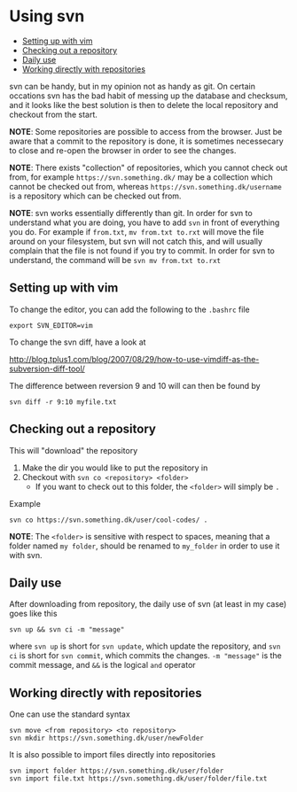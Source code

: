 # Using svn

* [Setting up with vim](#setting-up-with-vim)
* [Checking out a repository](#checking-out-a-repository)
* [Daily use](#daily-use)
* [Working directly with repositories](#working-directly-with-repositories)

svn can be handy, but in my opinion not as handy as git. On certain occations
svn has the bad habit of messing up the database and checksum, and it looks
like the best solution is then to delete the local repository and checkout from
the start.

**NOTE**: Some repositories are possible to access from the browser. Just be
aware that a commit to the repository is done, it is sometimes necessecary to
close and re-open the browser in order to see the changes.

**NOTE**: There exists "collection" of repositories, which you cannot check out
from, for example `https://svn.something.dk/` may be a collection which cannot
be checked out from, whereas `https://svn.something.dk/username` is a
repository which can be checked out from.

**NOTE**: svn works essentially differently than git. In order for svn to
understand what you are doing, you have to add `svn` in front of everything you
do. For example if `from.txt`, `mv from.txt to.rxt` will move the file around
on your filesystem, but svn will not catch this, and will usually complain that
the file is not found if you try to commit. In order for svn to understand, the
command will be `svn mv from.txt to.rxt`

## Setting up with vim
To change the editor, you can add the following to the `.bashrc` file

```
export SVN_EDITOR=vim
```

To change the svn diff, have a look at

http://blog.tplus1.com/blog/2007/08/29/how-to-use-vimdiff-as-the-subversion-diff-tool/

The difference between reversion 9 and 10 will can then be found by

```
svn diff -r 9:10 myfile.txt
```

## Checking out a repository
This will "download" the repository
1. Make the dir you would like to put the repository in
2. Checkout with `svn co <repository> <folder>`
   * If you want to check out to this folder, the `<folder>` will simply be `.`

Example
```
svn co https://svn.something.dk/user/cool-codes/ .
```

**NOTE**: The `<folder>` is sensitive with respect to spaces, meaning that a
folder named `my folder`, should be renamed to `my_folder` in order to use it
with svn.

## Daily use
After downloading from repository, the daily use of svn (at least in my case)
goes like this

```
svn up && svn ci -m "message"
```

where `svn up` is short for `svn update`, which update the repository, and
`svn ci` is short for `svn commit`, which commits the changes. `-m "message"`
is the commit message, and `&&` is the logical `and` operator

## Working directly with repositories
One can use the standard syntax

```
svn move <from repository> <to repository>
svn mkdir https://svn.something.dk/user/newFolder
```

It is also possible to import files directly into repositories
```
svn import folder https://svn.something.dk/user/folder
svn import file.txt https://svn.something.dk/user/folder/file.txt
```
